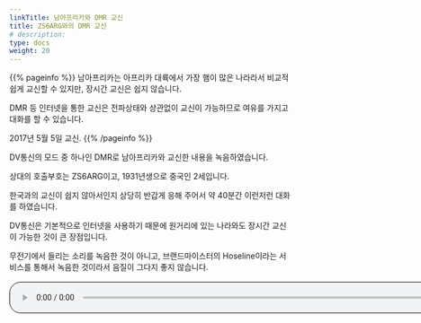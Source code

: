 ```yaml
---
linkTitle: 남아프리카와 DMR 교신
title: ZS6ARG와의 DMR 교신
# description: 
type: docs
weight: 20
---
```


{{% pageinfo %}}
남아프리카는 아프리카 대륙에서 가장 햄이 많은 나라라서 비교적 쉽게 교신할 수 있지만, 장시간 교신은 쉽지 않습니다.

DMR 등 인터넷을 통한 교신은 전파상태와 상관없이 교신이 가능하므로 여유를 가지고 대화를 할 수 있습니다.

2017년 5월 5일 교신.
{{% /pageinfo %}}

DV통신의 모드 중 하나인 DMR로 남아프리카와 교신한 내용을 녹음하였습니다.

상대의 호출부호는 ZS6ARG이고, 1931년생으로 중국인 2세입니다.

 

한국과의 교신이 쉽지 않아서인지 상당히 반갑게 응해 주어서 약 40분간 이런저런 대화를 하였습니다.

DV통신은 기본적으로 인터넷을 사용하기 때문에 원거리에 있는 나라와도 장시간 교신이 가능한 것이 큰 장점입니다.

 

무전기에서 들리는 소리를 녹음한 것이 아니고, 브랜드마이스터의 Hoseline이라는 서비스를 통해서 녹음한 것이라서 음질이 그다지 좋지 않습니다.
<br>
<br>
<audio style="width: 850px; border: 1px solid black; border-radius: 20px;"
src="https://blog.kakaocdn.net/dn/nmCIF/btryOl5t7EN/LU5PMY3Dk4g4iRT09emU1k/tfile.mp3"
controls></audio>
<br>


